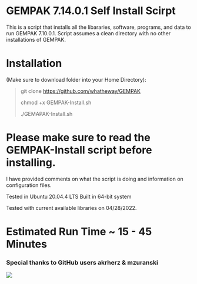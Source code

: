 # GEMPAK 7.14.0.1 Self Install Scirpt
This is a script that installs all the libararies, software, programs, and data to run GEMPAK 7.10.0.1.  Script assumes a clean directory with no other installations of GEMPAK.

# Installation 
(Make sure to download folder into your Home Directory):

> git clone https://github.com/whatheway/GEMPAK
> 
> chmod +x GEMPAK-Install.sh
> 
> ./GEMAPAK-Install.sh

# Please make sure to read the GEMPAK-Install script before installing.  
I have provided comments on what the script is doing and information on configuration files.


Tested in Ubuntu 20.04.4 LTS
Built in 64-bit system

Tested with current available libraries on 04/28/2022. 

# Estimated Run Time ~ 15 - 45 Minutes
### Special thanks to  GitHub users akrherz & mzuranski


[![](https://img.shields.io/static/v1?label=Sponsor&message=%E2%9D%A4&logo=GitHub&color=%23fe8e86)](https://github.com/sponsors/<whatheway>)
